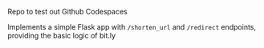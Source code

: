 Repo to test out Github Codespaces

Implements a simple Flask app with `/shorten_url` and `/redirect` endpoints, providing the basic logic of bit.ly